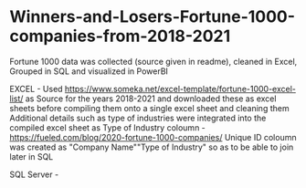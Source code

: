 # Winners-and-Losers-Fortune-1000-companies-from-2018-2021
Fortune 1000 data was collected (source given in readme), cleaned in Excel, Grouped in SQL and visualized in PowerBI

EXCEL - 
Used 
https://www.someka.net/excel-template/fortune-1000-excel-list/ 
as Source for the years 2018-2021 and downloaded these as excel sheets before compiling them onto a single excel sheet and cleaning them
Additional details such as type of industries were integrated into the compiled excel sheet as Type of Industry coloumn - https://fueled.com/blog/2020-fortune-1000-companies/
Unique ID coloumn was created as "Company Name""Type of Industry" so as to be able to join later in SQL

SQL Server - 
